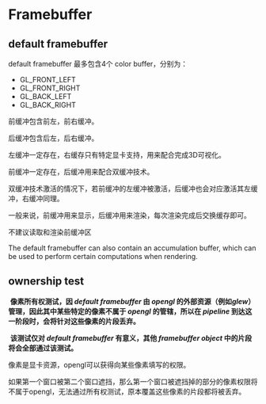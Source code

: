 # Framebuffer

## default framebuffer

default framebuffer 最多包含4个 color buffer，分别为：

+ GL_FRONT_LEFT
+ GL_FRONT_RIGHT
+ GL_BACK_LEFT
+ GL_BACK_RIGHT



前缓冲包含前左，前右缓冲。

后缓冲包含后左，后右缓冲。



左缓冲一定存在，右缓存只有特定显卡支持，用来配合完成3D可视化。

前缓冲一定存在，后缓冲用来配合双缓冲技术。



双缓冲技术激活的情况下，若前缓冲的左缓冲被激活，后缓冲也会对应激活其左缓冲，右缓冲同理。



一般来说，前缓冲用来显示，后缓冲用来渲染，每次渲染完成后交换缓存即可。

不建议读取和渲染前缓冲区



The default framebuffer can also contain an accumulation buffer, which can be used to perform certain computations when rendering.

## ownership test

​	**像素所有权测试，因 *default framebuffer* 由 *opengl* 的外部资源（例如*glew*）管理，因此其中某些特定的像素不属于 *opengl* 的管辖，所以在 *pipeline* 到达这一阶段时，会将针对这些像素的片段丢弃。**

​	**该测试仅对 *default framebuffer* 有意义，其他 *framebuffer object* 中的片段将会全部通过该测试。**



像素是显卡资源，opengl可以获得向某些像素填写的权限。



如果第一个窗口被第二个窗口遮挡，那么第一个窗口被遮挡掉的部分的像素权限将不属于opengl，无法通过所有权测试，原本覆盖这些像素的片段都将被丢弃。